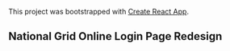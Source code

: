 This project was bootstrapped with [Create React App](https://github.com/facebook/create-react-app).

## National Grid Online Login Page Redesign

